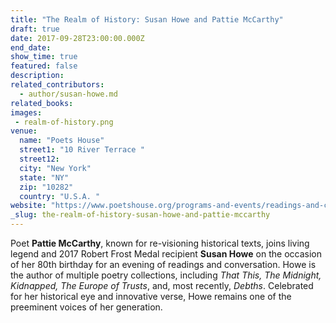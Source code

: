 ```yaml
---
title: "The Realm of History: Susan Howe and Pattie McCarthy"
draft: true
date: 2017-09-28T23:00:00.000Z
end_date:
show_time: true
featured: false
description:
related_contributors:
  - author/susan-howe.md
related_books:
images:
 - realm-of-history.png
venue:
  name: "Poets House"
  street1: "10 River Terrace "
  street12:
  city: "New York"
  state: "NY"
  zip: "10282"
  country: "U.S.A. "
website: "https://www.poetshouse.org/programs-and-events/readings-and-conversations/realm-history-susan-howe-and-pattie-mccarthy"
_slug: the-realm-of-history-susan-howe-and-pattie-mccarthy
---
```


Poet **Pattie McCarthy**, known for re-visioning historical texts, joins living legend and 2017 Robert Frost Medal recipient **Susan Howe** on the occasion of her 80th birthday for an evening of readings and conversation. Howe is the author of multiple poetry collections, including _That This, The Midnight, Kidnapped, The Europe of Trusts_, and, most recently, _Debths_. Celebrated for her historical eye and innovative verse, Howe remains one of the preeminent voices of her generation.
